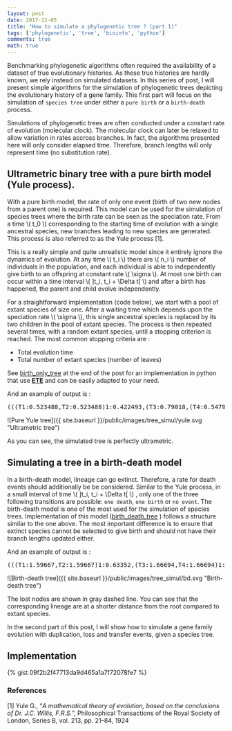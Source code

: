 ```yaml
---
layout: post
date: 2017-12-05
title: "How to simulate a phylogenetic tree ? (part 1)"
tags: ['phylogenetic', 'tree', 'bioinfo', 'python']
comments: true
math: true
---
```


Benchmarking phylogenetic algorithms often required the availability of a dataset of true evolutionary histories. As these true histories are hardly known, we rely instead on simulated datasets. In this series of post, I will present simple algorithms for the simulation of phylogenetic trees depicting the evolutionary history of a gene family. This first part will focus on the simulation of `species tree` under either a `pure birth` or a `birth-death` process.

<!--more-->

Simulations of phylogenetic trees are often conducted under a constant rate of evolution (molecular clock). The molecular clock can later be relaxed to allow variation in rates accross branches. In fact, the algorithms presented here will only consider elapsed time. Therefore, branch lengths will only represent time (no substitution rate). 

## Ultrametric binary tree with a pure birth model (Yule process).

With a pure birth model, the rate of only one event (birth of two new nodes from a parent one) is required. This model can be used for the simulation of species trees where the birth rate can be seen as the speciation rate. From a time \\( t_0 \\) corresponding to the starting time of evolution with a single ancestral species, new branches leading to new species are generated. This process is also referred to as the Yule process [1]. 

This is a really simple and quite unrealistic model since it entirely ignore the dynamics of evolution. At any time \\( t_i \\) there are \\( n_i \\) number of individuals in the population, and each individual is able to independently give birth to an offspring at constant rate \\( \sigma \\). At most one birth can occur within a time interval  \\( ]t_i, t_i + \Delta t[ \\) and after a birth has happened, the parent and child evolve independently.

<div id="yule-process">
</div>

For a straightforward implementation (code below), we start with a pool of extant species of size one. After a waiting time which depends upon the speciation rate \\( \sigma \\), this single ancestral species is replaced by its two children in the pool of extant species. The process is then repeated several times, with a random extant species, until a stopping criterion is reached. The most common stopping criteria are : 

- Total evolution time
- Total number of extant species (number of leaves)

See <a href="#file-tree_simul-py-L19">birth_only_tree</a> at the end of the post for an implementation in python that use <strong><a href="http://etetoolkit.org">ETE</a></strong> and can be easily adapted to your need.

And an example of output is :

<pre>(((T1:0.523488,T2:0.523488)1:0.422493,(T3:0.79018,(T4:0.547927,T5:0.547927)1:0.242252)1:0.155801)1:0.294638,(T6:1.12469,T7:1.12469)1:0.115934);</pre>

![Pure Yule tree]({{ site.baseurl }}/public/images/tree_simul/yule.svg "Ultrametric tree")


As you can see, the simulated tree is perfectly ultrametric.

## Simulating a tree in a birth-death model

In a birth-death model, lineage can go extinct. Therefore, a rate for death events should additionally be be considered. Similar to the Yule process, in a small interval of time \\( ]t_i, t_i + \Delta t[ \\) , only one of the three following transitions are possible: `one death`, `one birth` or `no event`. 
The birth-death model is one of the most used for the simulation of species trees. Implementation of this model (<a href="#file-tree_simul-py-L84">birth_death_tree</a> ) follows a structure similar to the one above. The most important difference is to ensure that extinct species cannot be selected to give birth and should not have their branch lengths updated either. 

And an example of output is :

<pre>(((T1:1.59667,T2:1.59667)1:0.63352,(T3:1.66694,T4:1.66694)1:0.563248)1:1.12677,(:1.27368,:0.239961)1:0.268062);</pre>

![Birth-death tree]({{ site.baseurl }}/public/images/tree_simul/bd.svg "Birth-death tree")

The lost nodes are shown in gray dashed line. You can see that the corresponding lineage are at a shorter distance from the root compared to extant species. 

In the second part of this post, I will show how to simulate a gene family evolution  with duplication, loss and transfer events, given a species tree. 

## Implementation


{% gist 09f2b2f47713da9d465a1a7f72078fe7 %}


### References

[1] Yule G., “<em>A mathematical theory of evolution, based on the conclusions of Dr. J.C. Willis, F.R.S.</em>”, Philosophical Transactions of the Royal Society of London, Series B, vol. 213, pp. 21–84, 1924

<style type="text/css">

.node circle {
  fill: #999;
}

.link {
  fill: none;
  stroke: #555;
  stroke-opacity: 0.4;
  stroke-width: 1.5px;
}
</style>

<script src="http://d3js.org/d3.v4.min.js"></script>
<script type="text/javascript">

// set the dimensions and margins of the diagram
var margin = {top: 40, right: 50, bottom: 40, left: 50},
    width = 550 - margin.left - margin.right,
    height = 350 - margin.top - margin.bottom;

var sfid = 10, i = 0;
var root = {id:i, name:"root", parent:null},
    leaves = [root],
    tree = d3.cluster().size([width, height]);
    duration = 1200,
    timer = setInterval(update, duration);

var svg = d3.select("#yule-process").append("svg")
      .attr("width", width + margin.left + margin.right)
      .attr("height", height + margin.top + margin.bottom),
    g = svg.append("g")
      .attr("transform",
            "translate(" + margin.left + "," + margin.top + ")");

var nodes = d3.hierarchy(root);
    nodes = tree(nodes);

root.x0 = width /2;
root.y0 = 0

g.selectAll("circle")
    .data(tree(nodes))
  .enter().append("svg:circle")
    .attr("class", "node")
    .attr("r", 10)
    .attr("cx", x)
    .attr("cy", y);

function update() {
  if (leaves.length >= 5){
    root = {id:i, name:"root", parent:null};
    leaves = [root];
    data = [root];
    nodes = d3.hierarchy(root);
    nodes = tree(nodes);
root.x0 = width /2;
root.y0 = 0
  g.selectAll("circle").remove()

  g.selectAll("path.link").remove();

g.selectAll("circle")
    .data(tree(nodes))
  .enter().append("svg:circle")
    .attr("class", "node")
    .attr("r", 10)
    .attr("cx", x)
    .attr("cy", y);

  }
  // Add a new datum to a random parent.
  // Add a new datum to a random parent.
  var source_pos = ~~(Math.random() * leaves.length),   source = leaves[source_pos];
  
  var d1 = {id:++i, parent:source} , d2 ={parent:source, id:++i};
  
  source.children = [d1, d2]
  leaves.splice(source_pos,1);
  leaves.push(d1);
  leaves.push(d2);

  
  // Compute the new tree layout. We'll stash the old layout in the data.
  nodes = d3.hierarchy(root);
  tree(nodes)
var node = g.selectAll(".node")
    .data(nodes.descendants(), nodeId)
  
node.enter().append("svg:circle")
      .attr("class", "node")

      .attr("r", 10)
      .attr("cx", function(d) { if(d.parent) return d.parent.data.x0; else return root.x0; })
      .attr("cy", function(d) { if(d.parent) return d.parent.data.y0; else return root.y0; })
  .attr("fill", "blue")
    .transition()

      .duration(1000)
      .attr("fill", "black")
      .attr("cx", x)
      .attr("cy", y);

  node.exit().remove();

  // Transition nodes to their new position.
  node.transition()
      .duration(1000)
      .attr("cx", x)
      .attr("cy", y);

// adds each node as a group
var link = g.selectAll("path.link")
      .data(nodes.links());

  // Enter any new links at the parent's previous position.
  link.enter().insert("path", "circle")
      .attr("class", "link")
      .attr("d", function(d) {
        var o = {x: d.source.data.x0, y: d.source.data.y0};
        return diagonal(o, o);      
      })
    .transition()
      .duration(1000)
      .attr("d", function(d) { return diagonal(d.source, d.target);})

  // Transition links to their new position.
  link.transition()
      .duration(1000)
      .attr("d", function(d) { return diagonal(d.source, d.target);})

}


function diagonal(d, p) {

  return "M" + d.x + "," + d.y
         + "C" + d.x + "," + (d.y + p.y) / 2
         + " " + p.x + "," +  (d.y + p.y) / 2
         + " " + p.x + "," + p.y;
  }

function x(d) {
  return d.data.x0 = d.x;
}

function y(d) {
  return d.data.y0 = d.y;
}

function nodeId(d) {
  return d.data.id;
}


</script>
